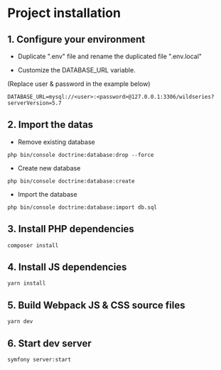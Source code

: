 # Project installation

## 1. Configure your environment

- Duplicate ".env" file and rename the duplicated file ".env.local"

- Customize the DATABASE_URL variable.

(Replace user & password in the example below)

```
DATABASE_URL=mysql://<user>:<password>@127.0.0.1:3306/wildseries?serverVersion=5.7
```

## 2. Import the datas

- Remove existing database

```
php bin/console doctrine:database:drop --force
```

- Create new database

```
php bin/console doctrine:database:create
```

- Import the database

```
php bin/console doctrine:database:import db.sql
```

## 3. Install PHP dependencies

```
composer install
```

## 4. Install JS dependencies

```
yarn install
```

## 5. Build Webpack JS & CSS source files

```
yarn dev
```

## 6. Start dev server

```
symfony server:start
```
